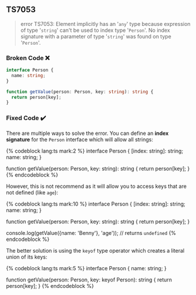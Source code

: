 ## TS7053

> error TS7053: Element implicitly has an '`any`' type because expression of type '`string`' can't be used to index type '`Person`'. No index signature with a parameter of type '`string`' was found on type '`Person`'.

### Broken Code ❌

```ts
interface Person {
  name: string;
}

function getValue(person: Person, key: string): string {
  return person[key];
}
```

### Fixed Code ✔️

There are multiple ways to solve the error. You can define an **index signature** for the `Person` interface which will allow all strings:

<!-- prettier-ignore-start -->
{% codeblock lang:ts mark:2 %}
interface Person {
  [index: string]: string;
  name: string;
}

function getValue(person: Person, key: string): string {
  return person[key];
}
{% endcodeblock %}
<!-- prettier-ignore-end -->

However, this is not recommend as it will allow you to access keys that are not defined (like `age`):

<!-- prettier-ignore-start -->
{% codeblock lang:ts mark:10 %}
interface Person {
  [index: string]: string;
  name: string;
}

function getValue(person: Person, key: string): string {
  return person[key];
}

console.log(getValue({name: 'Benny'}, 'age')); // returns `undefined`
{% endcodeblock %}
<!-- prettier-ignore-end -->

The better solution is using the `keyof` type operator which creates a literal union of its keys:

<!-- prettier-ignore-start -->
{% codeblock lang:ts mark:5 %}
interface Person {
  name: string;
}

function getValue(person: Person, key: keyof Person): string {
  return person[key];
}
{% endcodeblock %}
<!-- prettier-ignore-end -->

